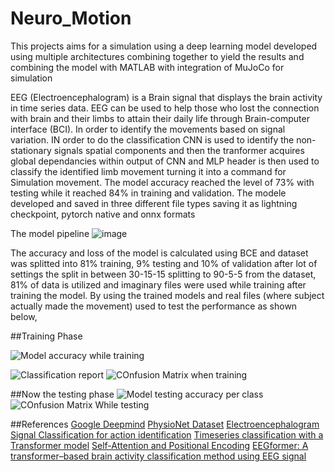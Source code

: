 # Neuro_Motion


This projects aims for a simulation using a deep learning model developed using multiple architectures combining together to yield the results and combining the model with MATLAB with integration of MuJoCo for simulation

EEG (Electroencephalogram) is a Brain signal that displays the brain activity in time series data. EEG can be used to help those who lost the connection with brain and their limbs to attain their daily life through Brain-computer interface (BCI). In order to identify the movements based on signal variation. IN order to do the classification CNN is used to identify the non-stationary signals spatial components and then the tranformer acquires global dependancies within output of CNN and MLP header is then used to classify the identified limb movement turning it into a command for Simulation movement. The model accuracy reached the level of 73% with testing while it reached 84% in training and validation.
The modele developed and saved in three different file types saving it as lightning checkpoint, pytorch native and onnx formats

The model pipeline ![image](https://github.com/user-attachments/assets/d9e1ee16-c4c5-41cf-88c2-ff4c62f39f58)


The accuracy and loss of the model is calculated using BCE and dataset was splitted into 81% training, 9% testing and 10% of validation after lot of settings the split in between 30-15-15 splitting to 90-5-5 from the dataset, 81% of data is utilized and imaginary files were used while training after training the model. By using the trained models and real files (where subject actually made the movement) used to test the performance as shown below,

##Training Phase

![Model accuracy while training](https://github.com/user-attachments/assets/81cf7e3a-81bf-4ab3-85bb-d1ae361ca8bc) 

![Classification report](https://github.com/user-attachments/assets/61fdba09-b67a-4d84-b950-2de1b168b7f5)
![COnfusion Matrix when training](https://github.com/user-attachments/assets/4e0889e5-71e6-4e2d-804a-fa1b81a6f927) 

##Now the testing phase
![Model testing accuracy per class](https://github.com/user-attachments/assets/a60acdf6-cd3e-44bf-9568-54170c8823b2) 
![COnfusion Matrix While testing](https://github.com/user-attachments/assets/e68a9c11-c6b9-466e-934a-df1dba6c1af2) 

##References
[Google Deepmind](https://github.com/google-deepmind)
[PhysioNet Dataset](https://physionet.org/content/eegmmidb/1.0.0/)
[Electroencephalogram Signal Classification for action identification](https://keras.io/examples/timeseries/eeg_signal_classification/)
[Timeseries classification with a Transformer model](https://keras.io/examples/timeseries/timeseries_classification_transformer/)
[Self-Attention and Positional Encoding](https://d2l.ai/chapter_attention-mechanisms-and-transformers/self-attention-and-positional-encoding.html)
[EEGformer: A transformer–based brain activity classification method using EEG signal](https://www.frontiersin.org/journals/neuroscience/articles/10.3389/fnins.2023.1148855/full)
